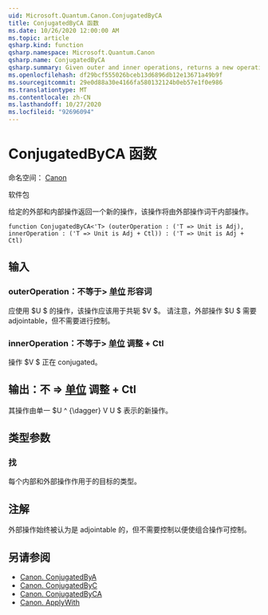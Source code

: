 ```yaml
---
uid: Microsoft.Quantum.Canon.ConjugatedByCA
title: ConjugatedByCA 函数
ms.date: 10/26/2020 12:00:00 AM
ms.topic: article
qsharp.kind: function
qsharp.namespace: Microsoft.Quantum.Canon
qsharp.name: ConjugatedByCA
qsharp.summary: Given outer and inner operations, returns a new operation that conjugates the inner operation by the outer operation.
ms.openlocfilehash: df29bcf555026bceb13d6896db12e13671a49b9f
ms.sourcegitcommit: 29e0d88a30e4166fa580132124b0eb57e1f0e986
ms.translationtype: MT
ms.contentlocale: zh-CN
ms.lasthandoff: 10/27/2020
ms.locfileid: "92696094"
---
```

# <a name="conjugatedbyca-function"></a>ConjugatedByCA 函数

命名空间： [Canon](xref:Microsoft.Quantum.Canon)

软件包 [](https://nuget.org/packages/)


给定的外部和内部操作返回一个新的操作，该操作将由外部操作词干内部操作。

```qsharp
function ConjugatedByCA<'T> (outerOperation : ('T => Unit is Adj), innerOperation : ('T => Unit is Adj + Ctl)) : ('T => Unit is Adj + Ctl)
```


## <a name="input"></a>输入

### <a name="outeroperation--t--unit-adj"></a>outerOperation：不等于> [单位](xref:microsoft.quantum.lang-ref.unit) 形容词

应使用 $U $ 的操作，该操作应该用于共轭 $V $。 请注意，外部操作 $U $ 需要 adjointable，但不需要进行控制。


### <a name="inneroperation--t--unit-adj--ctl"></a>innerOperation：不等于> [单位](xref:microsoft.quantum.lang-ref.unit) 调整 + Ctl

操作 $V $ 正在 conjugated。



## <a name="output--t--unit-adj--ctl"></a>输出：不 => [单位](xref:microsoft.quantum.lang-ref.unit) 调整 + Ctl

其操作由单一 $U ^ {\dagger} V U $ 表示的新操作。

## <a name="type-parameters"></a>类型参数

### <a name="t"></a>找

每个内部和外部操作作用于的目标的类型。

## <a name="remarks"></a>注解

外部操作始终被认为是 adjointable 的，但不需要控制以便使组合操作可控制。

## <a name="see-also"></a>另请参阅

- [Canon. ConjugatedByA](xref:Microsoft.Quantum.Canon.ConjugatedByA)
- [Canon. ConjugatedByC](xref:Microsoft.Quantum.Canon.ConjugatedByC)
- [Canon. ConjugatedByCA](xref:Microsoft.Quantum.Canon.ConjugatedByCA)
- [Canon. ApplyWith](xref:Microsoft.Quantum.Canon.ApplyWith)